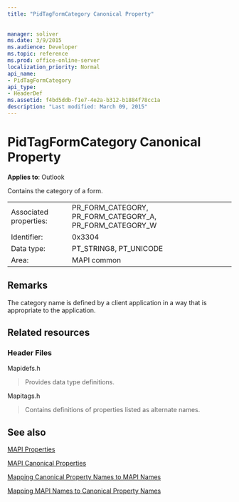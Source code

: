 ```yaml
---
title: "PidTagFormCategory Canonical Property"
 
 
manager: soliver
ms.date: 3/9/2015
ms.audience: Developer
ms.topic: reference
ms.prod: office-online-server
localization_priority: Normal
api_name:
- PidTagFormCategory
api_type:
- HeaderDef
ms.assetid: f4bd5ddb-f1e7-4e2a-b312-b1884f78cc1a
description: "Last modified: March 09, 2015"
---
```


# PidTagFormCategory Canonical Property

  
  
**Applies to**: Outlook 
  
Contains the category of a form. 
  
|||
|:-----|:-----|
|Associated properties:  <br/> |PR_FORM_CATEGORY, PR_FORM_CATEGORY_A, PR_FORM_CATEGORY_W  <br/> |
|Identifier:  <br/> |0x3304  <br/> |
|Data type:  <br/> |PT_STRING8, PT_UNICODE  <br/> |
|Area:  <br/> |MAPI common  <br/> |
   
## Remarks

The category name is defined by a client application in a way that is appropriate to the application. 
  
## Related resources

### Header Files

Mapidefs.h
  
> Provides data type definitions.
    
Mapitags.h
  
> Contains definitions of properties listed as alternate names.
    
## See also



[MAPI Properties](mapi-properties.md)
  
[MAPI Canonical Properties](mapi-canonical-properties.md)
  
[Mapping Canonical Property Names to MAPI Names](mapping-canonical-property-names-to-mapi-names.md)
  
[Mapping MAPI Names to Canonical Property Names](mapping-mapi-names-to-canonical-property-names.md)

